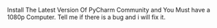 Install The Latest Version Of PyCharm Community and You Must have a 1080p Computer. Tell me if there is a bug and i will fix it.
